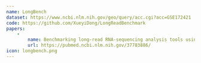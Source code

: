 ```yaml
---
name: LongBench
dataset: https://www.ncbi.nlm.nih.gov/geo/query/acc.cgi?acc=GSE172421
code: https://github.com/XueyiDong/LongReadBenchmark
papers:
    - 
        name: Benchmarking long-read RNA-sequencing analysis tools using in silico mixtures
        url: https://pubmed.ncbi.nlm.nih.gov/37783886/
icon: longbench.png
---
```

